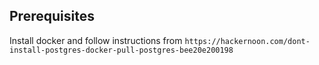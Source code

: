 ## Prerequisites

Install docker and follow instructions from
`https://hackernoon.com/dont-install-postgres-docker-pull-postgres-bee20e200198`